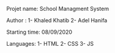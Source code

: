 Projet name:    School Managment System

Author :        1- Khaled Khatib
                2- Adel Hanifa

Starting time:  08/09/2020

Languages:      1- HTML
                2- CSS
                3- JS
